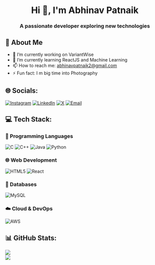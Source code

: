 <h1 align="center">Hi 👋, I'm Abhinav Patnaik</h1>
<h3 align="center">A passionate developer exploring new technologies</h3>

## 🚀 About Me
- 🔭 I’m currently working on VariantWise
- 🌱 I’m currently learning ReactJS and Machine Learning
- 📫 How to reach me: abhinavpatnaik2@gmail.com
- ⚡ Fun fact: I m big time into Photography

## 🌐 Socials:
[![Instagram](https://img.shields.io/badge/Instagram-%23E4405F.svg?logo=Instagram&logoColor=white)](https://instagram.com/abhinav_patnaik) 
[![LinkedIn](https://img.shields.io/badge/LinkedIn-%230077B5.svg?logo=linkedin&logoColor=white)](https://linkedin.com/in/AbhinavPatnaik) 
[![X](https://img.shields.io/badge/X-black.svg?logo=X&logoColor=white)](https://x.com/AbhinavPatnaik2) 
[![Email](https://img.shields.io/badge/Email-D14836?logo=gmail&logoColor=white)](mailto:abhinavpatnaik2@gmail.com)

## 💻 Tech Stack:
### 📌 Programming Languages
![C](https://img.shields.io/badge/C-%2300599C.svg?style=for-the-badge&logo=c&logoColor=white) 
![C++](https://img.shields.io/badge/C++-%2300599C.svg?style=for-the-badge&logo=c%2B%2B&logoColor=white) 
![Java](https://img.shields.io/badge/Java-%23ED8B00.svg?style=for-the-badge&logo=openjdk&logoColor=white) 
![Python](https://img.shields.io/badge/Python-3670A0?style=for-the-badge&logo=python&logoColor=ffdd54) 

### 🌐 Web Development
![HTML5](https://img.shields.io/badge/HTML5-%23E34F26.svg?style=for-the-badge&logo=html5&logoColor=white) 
![React](https://img.shields.io/badge/React-%2320232a.svg?style=for-the-badge&logo=react&logoColor=%2361DAFB)

### 💾 Databases
![MySQL](https://img.shields.io/badge/MySQL-4479A1.svg?style=for-the-badge&logo=mysql&logoColor=white) 

### ☁️ Cloud & DevOps
![AWS](https://img.shields.io/badge/Amazon%20AWS-%23FF9900.svg?style=for-the-badge&logo=amazon-aws&logoColor=white)  

## 📊 GitHub Stats:
![](https://github-readme-stats.vercel.app/api?username=AbhiPat2&theme=dark&hide_border=true&include_all_commits=false&count_private=false)<br/>
![](https://github-readme-streak-stats.herokuapp.com/?user=AbhiPat2&theme=dark&hide_border=true)<br/>
